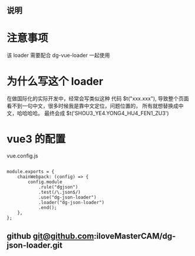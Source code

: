 ## 说明

# 注意事项

该 loader 需要配合 dg-vue-loader 一起使用

# 为什么写这个 loader

在做国际化的实际开发中，经常会写类似这种 代码 $t("xxx.xxx"), 导致整个页面看不到一句中文，很多时候我是靠中文定位，问题位置的，
所有就想替换成中文，哈哈哈哈。
最终会成 $t('SHOU3_YE4.YONG4_HU4_FEN1_ZU3')

# vue3 的配置

vue.config.js

```

module.exports = {
	chainWebpack: (config) => {
		config.module
			.rule("dgjson")
			.test(/\.json$/)
			.use("dg-json-loader")
			.loader("dg-json-loader")
			.end();
	},
};

```
## github  git@github.com:iloveMasterCAM/dg-json-loader.git
